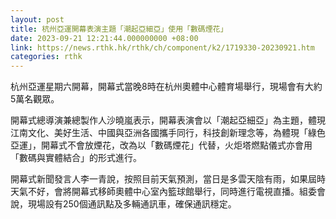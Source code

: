 ```yaml
---
layout: post
title: 杭州亞運開幕表演主題「潮起亞細亞」使用「數碼煙花」
date: 2023-09-21 12:21:44.000000000 +08:00
link: https://news.rthk.hk/rthk/ch/component/k2/1719330-20230921.htm
categories: rthk
---
```


杭州亞運星期六開幕，開幕式當晚8時在杭州奧體中心體育場舉行，現場會有大約5萬名觀眾。

開幕式總導演兼總製作人沙曉嵐表示，開幕表演會以「潮起亞細亞」為主題，體現江南文化、美好生活、中國與亞洲各國攜手同行，科技創新理念等，為體現「綠色亞運」，開幕式不會放煙花，改為以「數碼煙花」代替，火炬塔燃點儀式亦會用「數碼與實體結合」的形式進行。

開幕式新聞發言人李一青說，按照目前天氣預測，當日是多雲天陰有雨，如果屆時天氣不好，會將開幕式移師奧體中心室內籃球館舉行，同時進行電視直播。組委會說，現場設有250個通訊點及多輛通訊車，確保通訊穩定。
